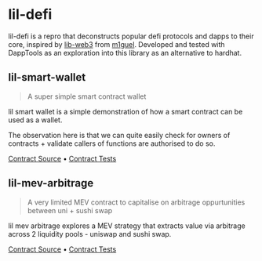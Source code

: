 # lil-defi

lil-defi is a repro that deconstructs popular defi protocols and dapps to their core, inspired by [lib-web3](https://github.com/m1guelpf/lil-web3) from [m1guel](https://twitter.com/m1guelpf). Developed and tested with DappTools as an exploration into this library as an alternative to hardhat.

## lil-smart-wallet

> A super simple smart contract wallet

lil smart wallet is a simple demonstration of how a smart contract can be used as a wallet.

The observation here is that we can quite easily check for owners of contracts + validate callers of functions are authorised to do so. 

[Contract Source](src/LilSmartWallet.sol) • [Contract Tests](src/LilSmartWallet.t.sol)

## lil-mev-arbitrage

> A very limited MEV contract to capitalise on arbitrage oppurtunities between uni + sushi swap

lil mev arbitrage explores a MEV strategy that extracts value via arbitrage across 2 liquidity pools - uniswap and sushi swap.

[Contract Source](src/LilMEVArbitrage.sol) • [Contract Tests](src/LilMEVArbitrage.t.sol)